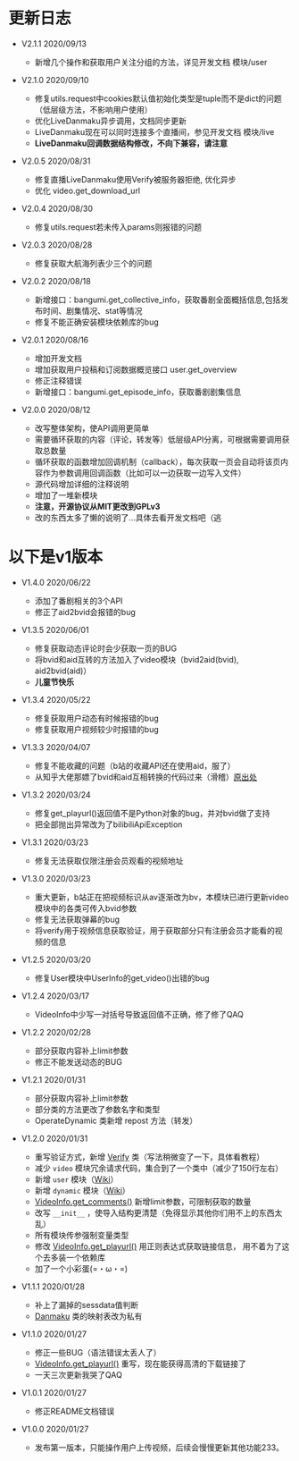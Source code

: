 # 更新日志

+ V2.1.1 2020/09/13
    + 新增几个操作和获取用户关注分组的方法，详见开发文档 模块/user

+ V2.1.0 2020/09/10
    + 修复utils.request中cookies默认值初始化类型是tuple而不是dict的问题（低层级方法，不影响用户使用）
    + 优化LiveDanmaku异步调用，文档同步更新
    + LiveDanmaku现在可以同时连接多个直播间，参见开发文档 模块/live
    + **LiveDanmaku回调数据结构修改，不向下兼容，请注意**

+ V2.0.5 2020/08/31
    + 修复直播LiveDanmaku使用Verify被服务器拒绝, 优化异步
    + 优化 video.get_download_url

+ V2.0.4 2020/08/30
    + 修复utils.request若未传入params则报错的问题

+ V2.0.3 2020/08/28
    + 修复获取大航海列表少三个的问题

+ V2.0.2 2020/08/18
    + 新增接口：bangumi.get_collective_info，获取番剧全面概括信息,包括发布时间、剧集情况、stat等情况
    + 修复不能正确安装模块依赖库的bug

+ V2.0.1 2020/08/16
    + 增加开发文档
    + 增加获取用户投稿和订阅数据概览接口 user.get_overview
    + 修正注释错误
    + 新增接口：bangumi.get_episode_info，获取番剧剧集信息
    
+ V2.0.0 2020/08/12
    + 改写整体架构，使API调用更简单
    + 需要循环获取的内容（评论，转发等）低层级API分离，可根据需要调用获取总数量
    + 循环获取的函数增加回调机制（callback），每次获取一页会自动将该页内容作为参数调用回调函数（比如可以一边获取一边写入文件）
    + 源代码增加详细的注释说明
    + 增加了一堆新模块
    + **注意，开源协议从MIT更改到GPLv3**
    + 改的东西太多了懒的说明了...具体去看开发文档吧（逃

# 以下是v1版本

+ V1.4.0 2020/06/22
    + 添加了番剧相关的3个API
    + 修正了aid2bvid会报错的bug
    
+ V1.3.5 2020/06/01
    + 修复获取动态评论时会少获取一页的BUG
    + 将bvid和aid互转的方法加入了video模块（bvid2aid(bvid), aid2bvid(aid)）
    + **儿童节快乐**
    
+ V1.3.4 2020/05/22
    + 修复获取用户动态有时候报错的bug
    + 修复获取用户视频较少时报错的bug
    
+ V1.3.3 2020/04/07
    + 修复不能收藏的问题（b站的收藏API还在使用aid，服了）
    + 从知乎大佬那嫖了bvid和aid互相转换的代码过来（滑稽）[原出处](https://www.zhihu.com/question/381784377/answer/1099438784)
    
+ V1.3.2 2020/03/24
    + 修复get_playurl()返回值不是Python对象的bug，并对bvid做了支持
    + 把全部抛出异常改为了bilibiliApiException

+ V1.3.1 2020/03/23
    + 修复无法获取仅限注册会员观看的视频地址

+ V1.3.0 2020/03/23
    + 重大更新，b站正在把视频标识从av逐渐改为bv，本模块已进行更新video模块中的各类可传入bvid参数
    + 修复无法获取弹幕的bug
    + 将verify用于视频信息获取验证，用于获取部分只有注册会员才能看的视频的信息
    
+ V1.2.5 2020/03/20
    + 修复User模块中UserInfo的get_video()出错的bug
    
+ V1.2.4 2020/03/17
    + VideoInfo中少写一对括号导致返回值不正确，修了修了QAQ

+ V1.2.2 2020/02/28
    + 部分获取内容补上limit参数
    + 修正不能发送动态的BUG
  
+ V1.2.1 2020/01/31
    + 部分获取内容补上limit参数
    + 部分类的方法更改了参数名字和类型
    + OperateDynamic 类新增 repost 方法（转发）
    
+ V1.2.0 2020/01/31
    + 重写验证方式，新增 [Verify](https://github.com/Passkou/bilibili_api/wiki/Verify%E7%B1%BB) 类（写法稍微变了一下，具体看教程）
    + 减少 `video` 模块冗余请求代码，集合到了一个类中（减少了150行左右）
    + 新增 `user` 模块（[Wiki](https://github.com/Passkou/bilibili_api/wiki)）
    + 新增 `dynamic` 模块（[Wiki](https://github.com/Passkou/bilibili_api/wiki)）
    + [VideoInfo.get_comments()](https://github.com/Passkou/bilibili_api/wiki/VideoInfo%E7%B1%BB#get_comments) 新增limit参数，可限制获取的数量
    + 改写 `__init__` ，使导入结构更清楚（免得显示其他你们用不上的东西太乱）
    + 所有模块传参强制变量类型
    + 修改 [VideoInfo.get_playurl()](https://github.com/Passkou/bilibili_api/wiki/VideoInfo%E7%B1%BB#get_playurl) 用正则表达式获取链接信息，
      用不着为了这个去多装一个依赖库
    + 加了一个小彩蛋(=・ω・=)
  
+ V1.1.1 2020/01/28
    + 补上了漏掉的sessdata值判断
    + [Danmaku](https://github.com/Passkou/bilibili_api/wiki/Danmaku%E7%B1%BB) 类的映射表改为私有

+ V1.1.0 2020/01/27
    + 修正一些BUG（语法错误太丢人了）
    + [VideoInfo.get_playurl()](https://github.com/Passkou/bilibili_api/wiki/VideoInfo%E7%B1%BB#get_playurl) 重写，现在能获得高清的下载链接了
    + 一天三次更新我哭了QAQ

+ V1.0.1 2020/01/27
    + 修正README文档错误

+ V1.0.0 2020/01/27
    + 发布第一版本，只能操作用户上传视频，后续会慢慢更新其他功能233。